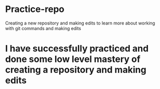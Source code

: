 # Practice-repo

Creating a new repository and making edits to learn more about working with git commands and making edits

# I have successfully practiced and done some low level mastery of creating a repository and making edits
